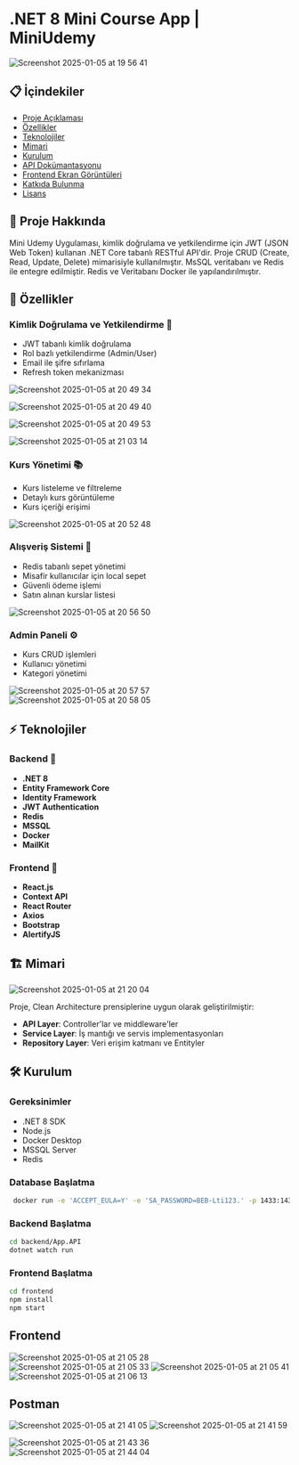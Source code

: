 # .NET 8 Mini Course App | MiniUdemy

![Screenshot 2025-01-05 at 19 56 41](https://github.com/user-attachments/assets/54759b41-a0f1-47dc-ada3-316710e3afcf)

## 📋 İçindekiler
- [Proje Açıklaması](#-proje-hakkında)
- [Özellikler](#-özellikler)
- [Teknolojiler](#-teknolojiler)
- [Mimari](#-mimari)
- [Kurulum](#-kurulum)
- [API Dokümantasyonu](#-api-dokümantasyonu)
- [Frontend Ekran Görüntüleri](#-frontend-ekran-görüntüleri)
- [Katkıda Bulunma](#-katkıda-bulunma)
- [Lisans](#-lisans)
  
## 📝 Proje Hakkında
Mini Udemy Uygulaması, kimlik doğrulama ve yetkilendirme için JWT (JSON Web Token) kullanan .NET Core tabanlı RESTful API'dir. Proje CRUD (Create, Read, Update, Delete) mimarisiyle kullanılmıştır. MsSQL veritabanı ve Redis ile entegre edilmiştir. Redis ve Veritabanı Docker ile yapılandırılmıştır.

## 🚀 Özellikler

### Kimlik Doğrulama ve Yetkilendirme 🔐
- JWT tabanlı kimlik doğrulama
- Rol bazlı yetkilendirme (Admin/User)
- Email ile şifre sıfırlama
- Refresh token mekanizması

![Screenshot 2025-01-05 at 20 49 34](https://github.com/user-attachments/assets/019cdf9e-5005-4362-8c98-5dacd99dbdd4)

![Screenshot 2025-01-05 at 20 49 40](https://github.com/user-attachments/assets/be045fed-73b7-468d-a525-c158b1c66295)

![Screenshot 2025-01-05 at 20 49 53](https://github.com/user-attachments/assets/3b4cb0b7-5552-4497-852e-4aa5ccaf0b94)

![Screenshot 2025-01-05 at 21 03 14](https://github.com/user-attachments/assets/e57fc223-e303-431f-9823-bb6685f223bb)

### Kurs Yönetimi 📚
- Kurs listeleme ve filtreleme
- Detaylı kurs görüntüleme
- Kurs içeriği erişimi
  
![Screenshot 2025-01-05 at 20 52 48](https://github.com/user-attachments/assets/d48e151f-ffa3-4335-add8-84722b053b3b)

### Alışveriş Sistemi 🛒
- Redis tabanlı sepet yönetimi
- Misafir kullanıcılar için local sepet
- Güvenli ödeme işlemi
- Satın alınan kurslar listesi
  
![Screenshot 2025-01-05 at 20 56 50](https://github.com/user-attachments/assets/a5703a04-b75f-4f82-9e35-3cbbc3ac7ab6)

### Admin Paneli ⚙️
- Kurs CRUD işlemleri
- Kullanıcı yönetimi
- Kategori yönetimi
  
![Screenshot 2025-01-05 at 20 57 57](https://github.com/user-attachments/assets/f39163e7-519d-419d-83ac-612a673ccad2)
![Screenshot 2025-01-05 at 20 58 05](https://github.com/user-attachments/assets/47ccd24c-b1d4-4d9d-924b-a7ee5b5fd0dc)



## ⚡ Teknolojiler

### Backend 🔧
- **.NET 8**
- **Entity Framework Core**
- **Identity Framework**
- **JWT Authentication**
- **Redis**
- **MSSQL**
- **Docker**
- **MailKit**

### Frontend 🎨
- **React.js**
- **Context API**
- **React Router**
- **Axios**
- **Bootstrap**
- **AlertifyJS**

## 🏗 Mimari
![Screenshot 2025-01-05 at 21 20 04](https://github.com/user-attachments/assets/4185c231-ff73-4a59-94a2-30608f1511a2)

Proje, Clean Architecture prensiplerine uygun olarak geliştirilmiştir:
- **API Layer**: Controller'lar ve middleware'ler
- **Service Layer**: İş mantığı ve servis implementasyonları
- **Repository Layer**: Veri erişim katmanı ve Entityler

## 🛠 Kurulum

### Gereksinimler
- .NET 8 SDK
- Node.js
- Docker Desktop
- MSSQL Server
- Redis

### Database Başlatma

```bash
 docker run -e 'ACCEPT_EULA=Y' -e 'SA_PASSWORD=BEB-Lti123.' -p 1433:1433 --name ECommerceApp -d mcr.microsoft.com/mssql/server
```

### Backend Başlatma

```bash
cd backend/App.API
dotnet watch run
```

### Frontend Başlatma

```bash
cd frontend
npm install
npm start
```

## Frontend

![Screenshot 2025-01-05 at 21 05 28](https://github.com/user-attachments/assets/ea11835c-c799-462a-91c1-07c485f2de03)
![Screenshot 2025-01-05 at 21 05 33](https://github.com/user-attachments/assets/64a19a6c-617d-4370-8523-8cab81b15f0f)
![Screenshot 2025-01-05 at 21 05 41](https://github.com/user-attachments/assets/5c5d2f7d-dfc4-4810-9e21-363b83840f45)
![Screenshot 2025-01-05 at 21 06 13](https://github.com/user-attachments/assets/0096bbe3-edfb-4406-9869-ca0a17b9c389)

## Postman
![Screenshot 2025-01-05 at 21 41 05](https://github.com/user-attachments/assets/037a4887-b18d-4d98-84ce-23ba1dbebd86)
![Screenshot 2025-01-05 at 21 41 59](https://github.com/user-attachments/assets/f21bbc87-f5e3-46b1-b328-8447c900d5ee)

![Screenshot 2025-01-05 at 21 43 36](https://github.com/user-attachments/assets/bca92bba-b5eb-4af4-a20d-89a2d3c92bd3)
![Screenshot 2025-01-05 at 21 44 04](https://github.com/user-attachments/assets/4475f400-8fbd-4d09-a6d1-9304245a4087)

